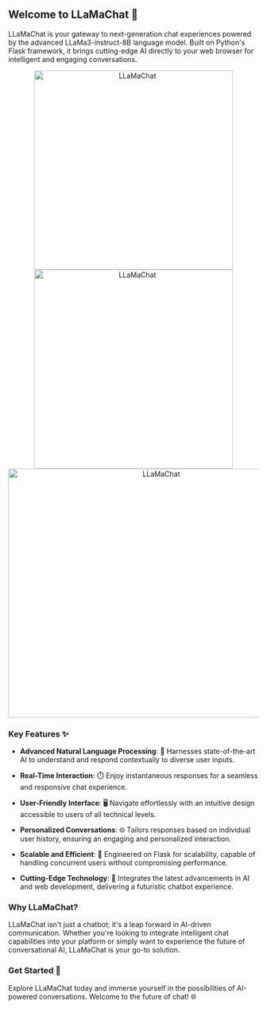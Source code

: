 ## Welcome to LLaMaChat 🤖

LLaMaChat is your gateway to next-generation chat experiences powered by the advanced LLaMa3-instruct-8B language model. Built on Python's Flask framework, it brings cutting-edge AI directly to your web browser for intelligent and engaging conversations.

<div style="text-align:center;">
<img src="https://cdn.jsdelivr.net/gh/ShaohanTian/MyBlog/img/202406132140839.png" alt="LLaMaChat" width="400" height="400">

<img src="https://cdn.jsdelivr.net/gh/ShaohanTian/MyBlog/img/202406132139683.png" alt="LLaMaChat" width="400" height="400">

<img src="https://cdn.jsdelivr.net/gh/ShaohanTian/MyBlog/img/202406132137385.png" alt="LLaMaChat" width="600" height="500">
</div>

### Key Features ✨

- **Advanced Natural Language Processing**: 🧠 Harnesses state-of-the-art AI to understand and respond contextually to diverse user inputs.
  
- **Real-Time Interaction**: ⏱️ Enjoy instantaneous responses for a seamless and responsive chat experience.
  
- **User-Friendly Interface**: 🖥️ Navigate effortlessly with an intuitive design accessible to users of all technical levels.
  
- **Personalized Conversations**: 🌐 Tailors responses based on individual user history, ensuring an engaging and personalized interaction.
  
- **Scalable and Efficient**: 🚀 Engineered on Flask for scalability, capable of handling concurrent users without compromising performance.
  
- **Cutting-Edge Technology**: 🔬 Integrates the latest advancements in AI and web development, delivering a futuristic chatbot experience.

### Why LLaMaChat?

LLaMaChat isn't just a chatbot; it's a leap forward in AI-driven communication. Whether you're looking to integrate intelligent chat capabilities into your platform or simply want to experience the future of conversational AI, LLaMaChat is your go-to solution.

### Get Started 🚀

Explore LLaMaChat today and immerse yourself in the possibilities of AI-powered conversations. Welcome to the future of chat! 🌐
